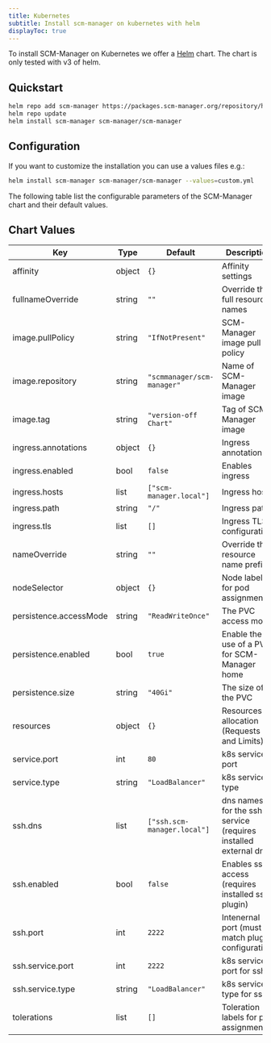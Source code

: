 ```yaml
---
title: Kubernetes
subtitle: Install scm-manager on kubernetes with helm
displayToc: true
---
```


To install SCM-Manager on Kubernetes we offer a [Helm](https://helm.sh) chart.
The chart is only tested with v3 of helm.

## Quickstart

```bash
helm repo add scm-manager https://packages.scm-manager.org/repository/helm-v2-releases/
helm repo update
helm install scm-manager scm-manager/scm-manager
```

## Configuration

If you want to customize the installation you can use a values files e.g.:

```bash
helm install scm-manager scm-manager/scm-manager --values=custom.yml
```

The following table list the configurable parameters of the SCM-Manager chart and their default values.

## Chart Values

| Key | Type | Default | Description |
|-----|------|---------|-------------|
| affinity | object | `{}` | Affinity settings |
| fullnameOverride | string | `""` | Override the full resource names |
| image.pullPolicy | string | `"IfNotPresent"` | SCM-Manager image pull policy |
| image.repository | string | `"scmmanager/scm-manager"` |  Name of SCM-Manager image |
| image.tag | string | `"version-off Chart"` | Tag of SCM-Manager image |
| ingress.annotations | object | `{}` | Ingress annotations |
| ingress.enabled | bool | `false` | Enables ingress |
| ingress.hosts | list | `["scm-manager.local"]` | Ingress hosts |
| ingress.path | string | `"/"` | Ingress path |
| ingress.tls | list | `[]` | Ingress TLS configuration |
| nameOverride | string | `""` | Override the resource name prefix |
| nodeSelector | object | `{}` | Node labels for pod assignment |
| persistence.accessMode | string | `"ReadWriteOnce"` | The PVC access mode |
| persistence.enabled | bool | `true` | Enable the use of a PVC for SCM-Manager home |
| persistence.size | string | `"40Gi"` | The size of the PVC |
| resources | object | `{}` | Resources allocation (Requests and Limits) |
| service.port | int | `80` | k8s service port |
| service.type | string | `"LoadBalancer"` | k8s service type |
| ssh.dns | list | `["ssh.scm-manager.local"]` | dns names for the ssh service (requires installed external dns) |
| ssh.enabled | bool | `false` | Enables ssh access (requires installed ssh plugin) |
| ssh.port | int | `2222` | Intenernal ssh port (must match plugin configuration) |
| ssh.service.port | int | `2222` | k8s service port for ssh |
| ssh.service.type | string | `"LoadBalancer"` | k8s service type for ssh |
| tolerations | list | `[]` | Toleration labels for pod assignment |
